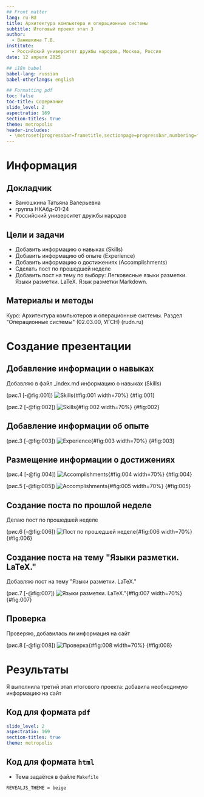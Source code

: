 ```yaml
---
## Front matter
lang: ru-RU
title: Архитектура компьютера и операционные системы
subtitle: Итоговый проект этап 3
author:
  - Ванюшкина Т.В.
institute:
  - Российский университет дружбы народов, Москва, Россия
date: 12 апреля 2025

## i18n babel
babel-lang: russian
babel-otherlangs: english

## Formatting pdf
toc: false
toc-title: Содержание
slide_level: 2
aspectratio: 169
section-titles: true
theme: metropolis
header-includes:
 - \metroset{progressbar=frametitle,sectionpage=progressbar,numbering=fraction}
---
```


# Информация

## Докладчик

  * Ванюшкина Татьяна Валерьевна
  * группа НКАбд-01-24
  * Российский университет дружбы народов

## Цели и задачи

- Добавить информацию о навыках (Skills)
- Добавить информацию об опыте (Experience)
- Добавить информацию о достижениях (Accomplishments)
- Сделать пост по прошедшей неделe
- Добавить пост на тему по выбору:
Легковесные языки разметки.
Языки разметки. LaTeX.
Язык разметки Markdown.

## Материалы и методы

Курс: Архитектура компьютеров и операционные системы. Раздел "Операционные системы" (02.03.00, УГСН) (rudn.ru)

# Создание презентации

## Добавление информации о навыках

Добавляю в файл _index.md  информацию о навыках (Skills)

(рис.1 [-@fig:001])
![Skills](image/1){#fig:001 width=70%}
{#fig:001}


(рис.2 [-@fig:002])
![Skills](image/2){#fig:002 width=70%}
{#fig:002}

 
## Добавление информации об опыте

(рис.3 [-@fig:003])
![Experience](image/3){#fig:003 width=70%}
{#fig:003}



## Размещение информации о достижениях

(рис.4 [-@fig:004])
![Accomplishments](image/4){#fig:004 width=70%}
{#fig:004}

(рис.5 [-@fig:005])
![Accomplishments](image/5){#fig:005 width=70%}
{#fig:005}


## Создание поста по прошлой неделе

Делаю пост по прошедшей неделе

(рис.6 [-@fig:006])
![Пост по прошедшей неделе](image/6){#fig:006 width=70%}
{#fig:006}

## Создание поста на тему "Языки разметки. LaTeX."

Добавляю пост на тему "Языки разметки. LaTeX."

(рис.7 [-@fig:007])
![Языки разметки. LaTeX."](image/7){#fig:007 width=70%}
{#fig:007}

## Проверка

Проверяю, добавилась ли информация на сайт

(рис.8 [-@fig:008])
![Проверка](image/8){#fig:008 width=70%}
{#fig:008}
# Результаты

Я выполнила третий этап итогового проекта: добавила необходимую информацию на сайт


## Код для формата `pdf`

```yaml
slide_level: 2
aspectratio: 169
section-titles: true
theme: metropolis
```


## Код для формата `html`

- Тема задаётся в файле `Makefile`

```make
REVEALJS_THEME = beige 
```


